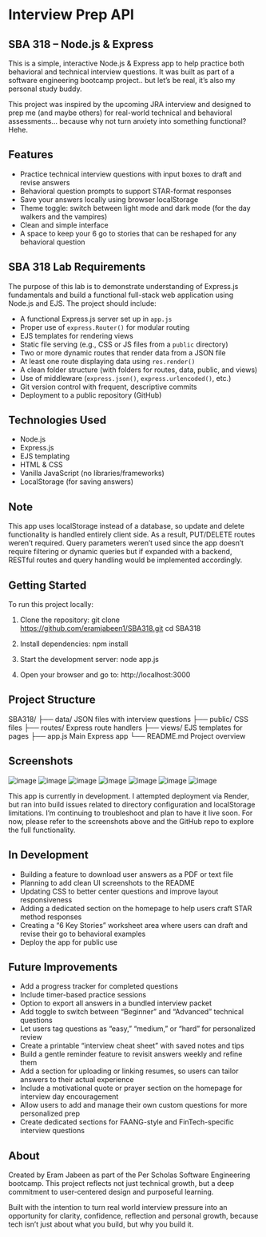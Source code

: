 # Interview Prep API  
## SBA 318 – Node.js & Express

This is a simple, interactive Node.js & Express app to help practice both behavioral and technical interview questions. It was built as part of a software engineering bootcamp project.. but let’s be real, it’s also my personal study buddy.

This project was inspired by the upcoming JRA interview and designed to prep me (and maybe others) for real-world technical and behavioral assessments... because why not turn anxiety into something functional? Hehe.

## Features

- Practice technical interview questions with input boxes to draft and revise answers
- Behavioral question prompts to support STAR-format responses
- Save your answers locally using browser localStorage
- Theme toggle: switch between light mode and dark mode (for the day walkers and the vampires)
- Clean and simple interface
- A space to keep your 6 go to stories that can be reshaped for any behavioral question


## SBA 318 Lab Requirements

The purpose of this lab is to demonstrate understanding of Express.js fundamentals and build a functional full-stack web application using Node.js and EJS. The project should include:

- A functional Express.js server set up in `app.js`
- Proper use of `express.Router()` for modular routing
- EJS templates for rendering views
- Static file serving (e.g., CSS or JS files from a `public` directory)
- Two or more dynamic routes that render data from a JSON file
- At least one route displaying data using `res.render()`
- A clean folder structure (with folders for routes, data, public, and views)
- Use of middleware (`express.json()`, `express.urlencoded()`, etc.)
- Git version control with frequent, descriptive commits
- Deployment to a public repository (GitHub)

## Technologies Used

- Node.js
- Express.js
- EJS templating
- HTML & CSS
- Vanilla JavaScript (no libraries/frameworks)
- LocalStorage (for saving answers)

## Note 

This app uses localStorage instead of a database, so update and delete functionality is handled entirely client side. As a result, PUT/DELETE routes weren’t required. Query parameters weren’t used since the app doesn’t require filtering or dynamic queries but if expanded with a backend, RESTful routes and query handling would be implemented accordingly.

## Getting Started

To run this project locally:

1. Clone the repository:
git clone https://github.com/eramjabeen1/SBA318.git cd SBA318

2. Install dependencies: npm install

3. Start the development server: node app.js

4. Open your browser and go to: http://localhost:3000


## Project Structure

SBA318/ ├── data/ JSON files with interview questions ├── public/ CSS files ├── routes/ Express route handlers ├── views/ EJS templates for pages ├── app.js Main Express app └── README.md Project overview

## Screenshots
![image](https://github.com/user-attachments/assets/14d7e699-9f86-42c9-8fc9-f39394437614)
![image](https://github.com/user-attachments/assets/d18e3f68-aa1e-4380-8438-bd08c0b65d21)
![image](https://github.com/user-attachments/assets/ad51fd50-9b45-42c2-b5ad-66107beafc82)
![image](https://github.com/user-attachments/assets/4824a238-efbd-4f75-91cd-c9fdf6c890fb)
![image](https://github.com/user-attachments/assets/3a10fd7b-c60c-4332-baad-92af95642db6)
![image](https://github.com/user-attachments/assets/947c74cf-4af8-4602-95ca-d92675fdc108)
![image](https://github.com/user-attachments/assets/a34ed1e6-e9f4-413a-a152-330b1bd8d181)


This app is currently in development. I attempted deployment via Render, but ran into build issues related to directory configuration and localStorage limitations. I’m continuing to troubleshoot and plan to have it live soon. For now, please refer to the screenshots above and the GitHub repo to explore the full functionality.



## In Development

- Building a feature to download user answers as a PDF or text file
- Planning to add clean UI screenshots to the README
- Updating CSS to better center questions and improve layout responsiveness
- Adding a dedicated section on the homepage to help users craft STAR method responses
- Creating a “6 Key Stories” worksheet area where users can draft and revise their go to behavioral examples
- Deploy the app for public use


## Future Improvements

- Add a progress tracker for completed questions
- Include timer-based practice sessions
- Option to export all answers in a bundled interview packet
- Add toggle to switch between “Beginner” and “Advanced” technical questions
- Let users tag questions as “easy,” “medium,” or “hard” for personalized review
- Create a printable “interview cheat sheet” with saved notes and tips
- Build a gentle reminder feature to revisit answers weekly and refine them
- Add a section for uploading or linking resumes, so users can tailor answers to their actual experience
- Include a motivational quote or prayer section on the homepage for interview day encouragement
- Allow users to add and manage their own custom questions for more personalized prep
- Create dedicated sections for FAANG-style and FinTech-specific interview questions

## About

Created by Eram Jabeen as part of the Per Scholas Software Engineering bootcamp.
This project reflects not just technical growth, but a deep commitment to user-centered design and purposeful learning.

Built with the intention to turn real world interview pressure into an opportunity for clarity, confidence, reflection and personal growth, because tech isn’t just about what you build, but why you build it.

